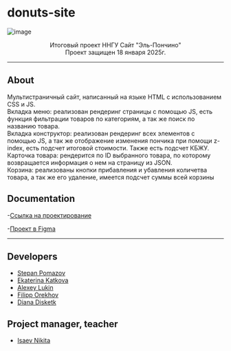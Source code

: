 # donuts-site
![image](https://github.com/user-attachments/assets/361630fd-06cf-41e9-ad39-da89e00dc40a)

<p align="center">
      Итоговый проект ННГУ Сайт "Эль-Пончино" </br>
      Проект защищен 18 января 2025г.
</p>

***

## About
Мультистраничный сайт, написанный на языке HTML с использованием CSS и JS. </br>
Вкладка меню: реализован рендеринг страницы с помощью JS, есть функция фильтрации товаров по категориям, а так же поиск по названию товара. </br>
Вкладка конструктор: реализован рендеринг всех элементов с помощью JS, а так же отображение изменения пончика при помощи z-index, есть подсчет итоговой стоимости. Также есть подсчет КБЖУ. </br>
Карточка товара: рендерится по ID выбранного товара, по которому возвращается информация о нем на страницу из JSON. </br>
Корзина: реализованы кнопки прибавления и убавления количетва товара, а так же его удаление, имеется подсчет суммы всей корзины </br>


## Documentation

-[Ссылка на проектирование](https://docs.google.com/document/d/1OA2McLs4Q2OGWbi_mne4bV7j6DXl1L6xLx9Ezg4MeGQ/edit?tab=t.0)</br>

-[Проект в Figma](https://www.figma.com/design/ti1EsAN6SsRZFNBu9C8Ev2/WebSite-(Copy)?node-id=152-572&t=e5hLuC8eIV2QA9gT-0)

***

## Developers

- [Stepan Pomazov](https://github.com/stepanpomazov)
- [Ekaterina Katkova](https://github.com/Ekka-Kat)
- [Alexey Lukin](https://github.com/Alex-Lookin)
- [Filipp Orekhov](https://github.com/Filipp-Orekhov)
- [Diana Disketk](https://github.com/discetk)

## Project manager, teacher
- [Isaev Nikita](https://github.com/NikitaVegas95)
